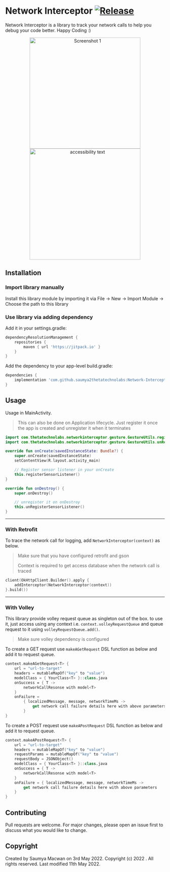 # Network Interceptor [![Release](https://jitpack.io/v/saumya2thetatechnolabs/Network-Interceptor.svg?style=flat-square)](https://jitpack.io/#saumya2thetatechnolabs/Network-Interceptor)

Network Interceptor is a library to track your network calls to help you debug your code better.
Happy Coding :)

<p align="center">
  <img src="https://i.ibb.co/C51Bn48/Screenshot-20220504-164723-Network-Interceptor.jpg" width="350" title="Screenshot 1">
  <img src="https://i.ibb.co/FqGnsVz/Screenshot-20220504-164731-Network-Interceptor.jpg" width="350" alt="accessibility text">
</p>

## Installation

### Import library manually

Install this library module by importing it via File -> New -> Import Module -> Choose the path to
this library

### Use library via adding dependency

Add it in your settings.gradle:

```groovy
dependencyResolutionManagement {
    repositories {
        maven { url 'https://jitpack.io' }
    }
}
```

Add the dependency to your app-level build.gradle:

```groovy
dependencies {
    implementation 'com.github.saumya2thetatechnolabs:Network-Interceptor:{latest-version}'
}
```

## Usage

Usage in MainActivity.
> This can also be done on Application lifecycle. Just register it once the app is created and unregister it when it terminates

```kotlin
import com.thetatechnolabs.networkinterceptor.gesture.GestureUtils.registerSensorListener
import com.thetatechnolabs.networkinterceptor.gesture.GestureUtils.unRegisterSensorListener

override fun onCreate(savedInstanceState: Bundle?) {
    super.onCreate(savedInstanceState)
    setContentView(R.layout.activity_main)

    // Register sensor listener in your onCreate
    this.registerSensorListener()
}

override fun onDestroy() {
    super.onDestroy()

    // unregister it on onDestroy
    this.unRegisterSensorListener()
}
```
---
### With Retrofit

To trace the network call for logging, add `NetworkInterceptor(context)` as below.
> Make sure that you have configured retrofit and gson
>
>Context is required to get access database when the network call is traced

```kotlin
client(OkHttpClient.Builder().apply {
    addInterceptor(NetworkInterceptor(context))
}.build())
```

---
### With Volley

This library provide volley request queue as singleton out of the box. to use it, just access using
any context i.e. `context.volleyRequestQueue` and queue request to it
using `volleyRequestQueue.add()`.

>Make sure volley dependency is configured

To create a GET request use `makeAGetRequest` DSL function as below and add it to request queue.

```kotlin
context.makeAGetRequest<T> {
    url = "url-to-target"
    headers = mutableMapOf("key" to "value")
    modelClass = { YourClass<T> }::class.java
    onSuccess = { T ->
        networkCallResonse with model<T>
    }
    onFailure =
        { localizedMessage, message, networkTimeMs ->
            get network call failure details here with above parameters
        }
}
```

To create a POST request use `makeAPostRequest` DSL function as below and add it to request queue.

```kotlin
context.makeAPostRequest<T> {
    url = "url-to-target"
    headers = mutableMapOf("key" to "value")
    requestParams = mutableMapOf("key" to "value")
    requestBody = JSONObject()
    modelClass = { YourClass<T> }::class.java
    onSuccess = { T ->
        networkCallResonse with model<T>
    }
    onFailure = { localizedMessage, message, networkTimeMs ->
        get network call failure details here with above parameters
    }
}
```

## Contributing

Pull requests are welcome. For major changes, please open an issue first to discuss what you would
like to change.

## Copyright

Created by Saumya Macwan on 3rd May 2022. Copyright (c) 2022 . All rights reserved. Last modified
11th May 2022.

